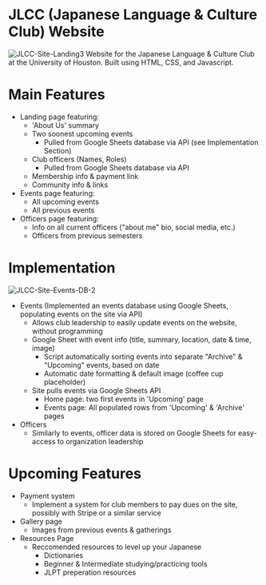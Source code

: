 # JLCC (Japanese Language & Culture Club) Website
![JLCC-Site-Landing3](https://user-images.githubusercontent.com/90817905/216711687-cf6ea21d-ec3d-4f4f-ba47-4efcaf65a886.png)
Website for the Japanese Language & Culture Club at the University of Houston. Built using HTML, CSS, and Javascript.

# Main Features
- Landing page featuring:
  - 'About Us' summary
  - Two soonest upcoming events
    - Pulled from Google Sheets database via API (see Implementation Section)
  - Club officers (Names, Roles)
    - Pulled from Google Sheets database via API
  - Membership info & payment link
  - Community info & links
- Events page featuring:
  - All upcoming events
  - All previous events
- Officers page featuring:
  - Info on all current officers ("about me" bio, social media, etc.)
  - Officers from previous semesters

# Implementation
![JLCC-Site-Events-DB-2](https://user-images.githubusercontent.com/90817905/180591604-85489e5f-a744-46b2-a428-dacb319b35d4.png)
- Events (Implemented an events database using Google Sheets, populating events on the site via API)
  - Allows club leadership to easily update events on the website, without programming
  - Google Sheet with event info (title, summary, location, date & time, image)
    - Script automatically sorting events into separate "Archive" & "Upcoming" events, based on date
    - Automatic date formatting & default image (coffee cup placeholder)
  - Site pulls events via Google Sheets API
    - Home page: two first events in 'Upcoming' page
    - Events page: All populated rows from 'Upcoming' & 'Archive' pages
- Officers
  - Similarly to events, officer data is stored on Google Sheets for easy-access to organization leadership

# Upcoming Features
- Payment system
  - Implement a system for club members to pay dues on the site, possibly with Stripe or a similar service
- Gallery page
  - Images from previous events & gatherings
- Resources Page
  - Reccomended resources to level up your Japanese
    - Dictionaries
    - Beginner & Intermediate studying/practicing tools
    - JLPT preperation resources

